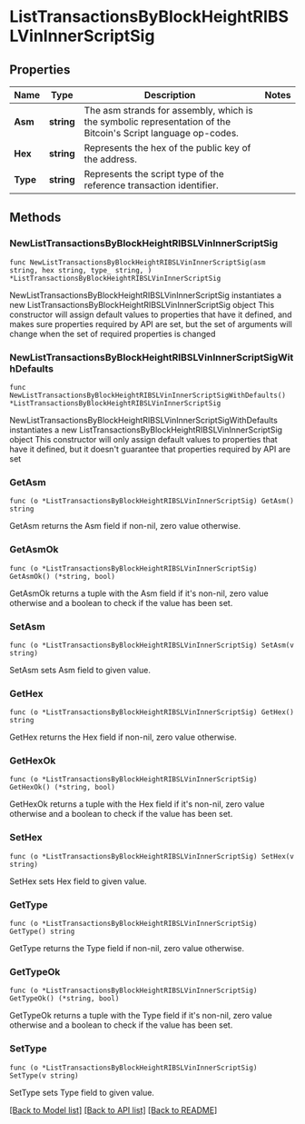 # ListTransactionsByBlockHeightRIBSLVinInnerScriptSig

## Properties

Name | Type | Description | Notes
------------ | ------------- | ------------- | -------------
**Asm** | **string** | The asm strands for assembly, which is the symbolic representation of the Bitcoin&#39;s Script language op-codes. | 
**Hex** | **string** | Represents the hex of the public key of the address. | 
**Type** | **string** | Represents the script type of the reference transaction identifier. | 

## Methods

### NewListTransactionsByBlockHeightRIBSLVinInnerScriptSig

`func NewListTransactionsByBlockHeightRIBSLVinInnerScriptSig(asm string, hex string, type_ string, ) *ListTransactionsByBlockHeightRIBSLVinInnerScriptSig`

NewListTransactionsByBlockHeightRIBSLVinInnerScriptSig instantiates a new ListTransactionsByBlockHeightRIBSLVinInnerScriptSig object
This constructor will assign default values to properties that have it defined,
and makes sure properties required by API are set, but the set of arguments
will change when the set of required properties is changed

### NewListTransactionsByBlockHeightRIBSLVinInnerScriptSigWithDefaults

`func NewListTransactionsByBlockHeightRIBSLVinInnerScriptSigWithDefaults() *ListTransactionsByBlockHeightRIBSLVinInnerScriptSig`

NewListTransactionsByBlockHeightRIBSLVinInnerScriptSigWithDefaults instantiates a new ListTransactionsByBlockHeightRIBSLVinInnerScriptSig object
This constructor will only assign default values to properties that have it defined,
but it doesn't guarantee that properties required by API are set

### GetAsm

`func (o *ListTransactionsByBlockHeightRIBSLVinInnerScriptSig) GetAsm() string`

GetAsm returns the Asm field if non-nil, zero value otherwise.

### GetAsmOk

`func (o *ListTransactionsByBlockHeightRIBSLVinInnerScriptSig) GetAsmOk() (*string, bool)`

GetAsmOk returns a tuple with the Asm field if it's non-nil, zero value otherwise
and a boolean to check if the value has been set.

### SetAsm

`func (o *ListTransactionsByBlockHeightRIBSLVinInnerScriptSig) SetAsm(v string)`

SetAsm sets Asm field to given value.


### GetHex

`func (o *ListTransactionsByBlockHeightRIBSLVinInnerScriptSig) GetHex() string`

GetHex returns the Hex field if non-nil, zero value otherwise.

### GetHexOk

`func (o *ListTransactionsByBlockHeightRIBSLVinInnerScriptSig) GetHexOk() (*string, bool)`

GetHexOk returns a tuple with the Hex field if it's non-nil, zero value otherwise
and a boolean to check if the value has been set.

### SetHex

`func (o *ListTransactionsByBlockHeightRIBSLVinInnerScriptSig) SetHex(v string)`

SetHex sets Hex field to given value.


### GetType

`func (o *ListTransactionsByBlockHeightRIBSLVinInnerScriptSig) GetType() string`

GetType returns the Type field if non-nil, zero value otherwise.

### GetTypeOk

`func (o *ListTransactionsByBlockHeightRIBSLVinInnerScriptSig) GetTypeOk() (*string, bool)`

GetTypeOk returns a tuple with the Type field if it's non-nil, zero value otherwise
and a boolean to check if the value has been set.

### SetType

`func (o *ListTransactionsByBlockHeightRIBSLVinInnerScriptSig) SetType(v string)`

SetType sets Type field to given value.



[[Back to Model list]](../README.md#documentation-for-models) [[Back to API list]](../README.md#documentation-for-api-endpoints) [[Back to README]](../README.md)


